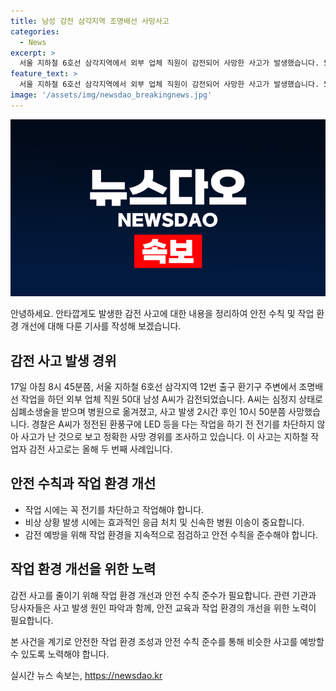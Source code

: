```yaml
---
title: 남성 감전 삼각지역 조명배선 사망사고
categories:
  - News
excerpt: >
  서울 지하철 6호선 삼각지역에서 외부 업체 직원이 감전되어 사망한 사고가 발생했습니다. 50대 남성 A씨는 조명배선 작업 중 전기를 차단하지 않아 감전된 것으로 추정되며, 사망 전 심정지 상태로 심폐소생술을 받았습니다. 경찰은 정확한 경위를 조사 중이며, 이는 올해 두 번째로 발생한 지하철 작업자 감전 사고입니다.
feature_text: >
  서울 지하철 6호선 삼각지역에서 외부 업체 직원이 감전되어 사망한 사고가 발생했습니다. 50대 남성 A씨는 조명배선 작업 중 전기를 차단하지 않아 감전된 것으로 추정되며, 사망 전 심정지 상태로 심폐소생술을 받았습니다. 경찰은 정확한 경위를 조사 중이며, 이는 올해 두 번째로 발생한 지하철 작업자 감전 사고입니다.
image: '/assets/img/newsdao_breakingnews.jpg'
---
```


<p><img src="/assets/img/newsdao_breakingnews.jpg" alt="ontimetimes 속보" /></p>

<p>안녕하세요. 안타깝게도 발생한 감전 사고에 대한 내용을 정리하여 안전 수칙 및 작업 환경 개선에 대해 다룬 기사를 작성해 보겠습니다.</p>

<h2 data-ke-size="size26">감전 사고 발생 경위</h2>

<p data-ke-size="size16">17일 아침 8시 45분쯤, 서울 지하철 6호선 삼각지역 12번 출구 환기구 주변에서 조명배선 작업을 하던 외부 업체 직원 50대 남성 A씨가 감전되었습니다. A씨는 심정지 상태로 심폐소생술을 받으며 병원으로 옮겨졌고, 사고 발생 2시간 후인 10시 50분쯤 사망했습니다. 경찰은 A씨가 정전된 환풍구에 LED 등을 다는 작업을 하기 전 전기를 차단하지 않아 사고가 난 것으로 보고 정확한 사망 경위를 조사하고 있습니다. 이 사고는 지하철 작업자 감전 사고로는 올해 두 번째 사례입니다.</p>

<h2 data-ke-size="size26">안전 수칙과 작업 환경 개선</h2>

<ul>
<li>작업 시에는 꼭 전기를 차단하고 작업해야 합니다.</li>
<li>비상 상황 발생 시에는 효과적인 응급 처치 및 신속한 병원 이송이 중요합니다.</li>
<li>감전 예방을 위해 작업 환경을 지속적으로 점검하고 안전 수칙을 준수해야 합니다.</li>
</ul>

<h2 data-ke-size="size26">작업 환경 개선을 위한 노력</h2>

<p data-ke-size="size16">감전 사고를 줄이기 위해 작업 환경 개선과 안전 수칙 준수가 필요합니다. 관련 기관과 당사자들은 사고 발생 원인 파악과 함께, 안전 교육과 작업 환경의 개선을 위한 노력이 필요합니다.</p>

<p>본 사건을 계기로 안전한 작업 환경 조성과 안전 수칙 준수를 통해 비슷한 사고를 예방할 수 있도록 노력해야 합니다.</p>
실시간 뉴스 속보는, <a href="https://newsdao.kr" rel="dofollow">https://newsdao.kr</a>


